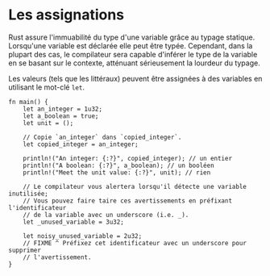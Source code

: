 # Les assignations

Rust assure l'immuabilité du type d'une variable grâce au typage statique. Lorsqu'une variable est déclarée elle peut être typée. Cependant, dans la plupart des cas, le compilateur sera capable d'inférer le type de la variable en se basant sur le contexte, atténuant sérieusement la lourdeur du typage.

Les valeurs (tels que les littéraux) peuvent être assignées à des variables en utilisant le mot-clé `let`.

```rust,editable
fn main() {
    let an_integer = 1u32;
    let a_boolean = true;
    let unit = ();

    // Copie `an_integer` dans `copied_integer`.
    let copied_integer = an_integer;

    println!("An integer: {:?}", copied_integer); // un entier
    println!("A boolean: {:?}", a_boolean); // un booléen
    println!("Meet the unit value: {:?}", unit); // rien

    // Le compilateur vous alertera lorsqu'il détecte une variable inutilisée; 
    // Vous pouvez faire taire ces avertissements en préfixant l'identificateur 
    // de la variable avec un underscore (i.e. _).
    let _unused_variable = 3u32;

    let noisy_unused_variable = 2u32;
    // FIXME ^ Préfixez cet identificateur avec un underscore pour supprimer 
    // l'avertissement.
}

```

